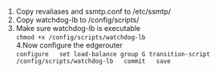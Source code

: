 1. Copy revaliases and ssmtp.conf to /etc/ssmtp/  
2. Copy watchdog-lb to /config/scripts/  
3. Make sure watchdog-lb is executable  
`chmod +x /config/scripts/watchdog-lb`  
4.Now configure the edgerouter  
`
  configure  
  set load-balance group G transition-script /config/scripts/watchdog-lb  
  commit  
  save  
`
